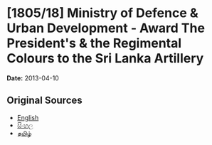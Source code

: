 # [1805/18] Ministry of Defence & Urban Development - Award The President's & the Regimental Colours to the Sri Lanka Artillery

**Date:** 2013-04-10

## Original Sources

- [English](https://documents.gov.lk/view/extra-gazettes/2013/4/1805-18_E.pdf)
- [සිංහල](https://documents.gov.lk/view/extra-gazettes/2013/4/1805-18_S.pdf)
- [தமிழ்](https://documents.gov.lk/view/extra-gazettes/2013/4/1805-18_T.pdf)

